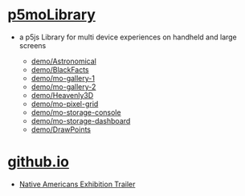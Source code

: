 # [p5moLibrary](https://github.com/molab-itp/p5moLibrary)

- a p5js Library for multi device experiences on handheld and large screens

  - [demo/Astronomical](demo/Astronomical?v=42)
  - [demo/BlackFacts](demo/BlackFacts?v=42)
  - [demo/mo-gallery-1](demo/mo-gallery-1/)
  - [demo/mo-gallery-2](demo/mo-gallery-2)
  - [demo/Heavenly3D](demo/Heavenly3D?v=42)
  - [demo/mo-pixel-grid](demo/mo-pixel-grid?v=42)
  - [demo/mo-storage-console](demo/mo-storage-console)
  - [demo/mo-storage-dashboard](demo/mo-storage-dashboard?v=42)
  - [demo/DrawPoints](demo/DrawPoints)

# [github.io](https://molab-itp.github.io/p5moLibrary/src?v=42)

- [Native Americans Exhibition Trailer](demo/BlackFacts?playlist=hpjNGTYvpxw)

<!--
# https://www.youtube.com/watch?v=hpjNGTYvpxw
# The Land Carries Our Ancestors: Contemporary Art by Native Americans Exhibition Trailer
 -->
